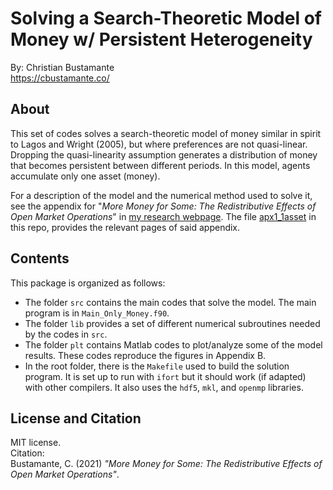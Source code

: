 # Solving a Search-Theoretic Model of Money w/ Persistent Heterogeneity

By: Christian Bustamante <br>
<a href="https://cbustamante.co"><https://cbustamante.co/></a><br>


## About

This set of codes solves a search-theoretic model of money similar in spirit to Lagos and Wright (2005), but where
preferences are not quasi-linear. Dropping the quasi-linearity assumption generates a distribution of
money that becomes persistent between different periods. In this model, agents accumulate only one asset (money).

For a description of the model and the numerical method used to solve it, see the appendix for
"*More Money for Some: The Redistributive Effects of Open Market Operations*" in [my research webpage](https://cbustamante.co/research).
The file [apx1_1asset](https://github.com/cbusta/msearch_1asset/apx_1asset.pdf) in this repo, provides the relevant pages of said appendix.

## Contents

This package is organized as follows:

- The folder `src` contains the main codes that solve the model. The main program is in `Main_Only_Money.f90`.
- The folder `lib` provides a set of different numerical subroutines needed by the codes in `src`. 
- The folder `plt` contains Matlab codes to plot/analyze some of the model results. These codes reproduce the figures in Appendix B.
- In the root folder, there is the `Makefile` used to build the solution program. It is set up to run with `ifort` but it should work (if adapted) with other compilers. It also uses the `hdf5`, `mkl`, and `openmp` libraries.

## License and Citation

MIT license. <br>
Citation: <br>
Bustamante, C. (2021) *"More Money for Some: The Redistributive Effects of Open Market Operations"*.